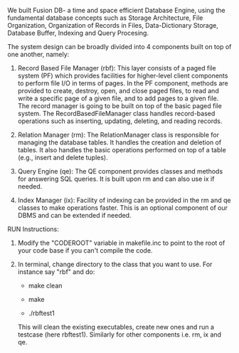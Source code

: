 We built Fusion DB- a time and space efficient Database Engine, using the fundamental database concepts such as
Storage Architecture, File Organization, Organization of Records in Files, Data-Dictionary Storage, Database Buffer, Indexing and Query Procesing.

The system design can be broadly divided into 4 components built on top of one another, namely:

 1. Record Based File Manager (rbf):
This layer consists of a paged file system (PF) which provides facilities for higher-level client components to perform file I/O in terms of pages.
In the PF component, methods are provided to create, destroy, open, and close paged files, to read and write a specific page
of a given file, and to add pages to a given file. The record manager is going to be built on top of the basic paged file system.
The RecordBasedFileManager class handles record-based operations such as inserting, updating, deleting, and reading records.

2. Relation Manager (rm):
The RelationManager class is responsible for managing the database tables. It handles the creation and deletion of tables.
It also handles the basic operations performed on top of a table (e.g., insert and delete tuples).

3. Query Engine (qe):
The QE component provides classes and methods for answering SQL queries. It is built upon 
rm and can also use ix if needed.

4. Index Manager (ix):
Facility of indexing can be provided in the rm and qe classes to make operations faster. This is an
optional component of our DBMS and can be extended if needed.

RUN Instructions:

1. Modify the "CODEROOT" variable in makefile.inc to point to the root of your code base if you can't compile the code.
2. In terminal, change directory to the class that you want to use. For instance say "rbf" and do:

    - make clean

    - make

    - ./rbftest1

    This will clean the existing executables, create new ones and run a testcase (here rbftest1).
    Similarly for other components i.e. rm, ix and qe.
